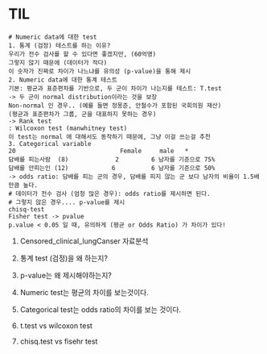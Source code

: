 # TIL
```
# Numeric data에 대한 test
1. 통계 (검정) 테스트를 하는 이유?
우리가 전수 검사를 할 수 있다면 좋겠지만, (60억명)
그렇지 않기 때문에 (데이터가 적다)
이 숫자가 진짜로 차이가 나느냐를 유의성 (p-value)을 통해 제시
2. Numeric data에 대한 통계 테스트
기본: 평균과 표준편차를 기반으로, 두 군이 차이가 나는지를 테스트: T.test
-> 두 군이 normal distribution이라는 것을 보장
Non-normal 인 경우.. (예를 들면 정몽준, 안철수가 포함된 국회의원 재산)
(평균과 표준편차가 그룹, 군을 대표하지 못하는 경우)
-> Rank test
: Wilcoxon test (manwhitney test)
이 test는 normal 에 대해서도 동작하기 때문에, 그냥 이걸 쓰는걸 추천
3. Categorical variable
20                             Female     male   *
담배를 피는사람  (8)             2         6 남자를 기준으로 75%
담배를 안피는인 (12)            6          6 남자를 기준으로 50%
-> odds ratio: 담배를 피는 군의 경우, 담배를 피지 않는 군 보다 남자의 비율이 1.5배만큼 높다.
# 데이터가 전수 검사 (엄청 많은 경우): odds ratio를 제시하면 된다.
# 그렇지 않은 경우.... p-value를 제시
chisq-test
Fisher test -> pvalue
p.value < 0.05 일 때, 유의하게 (평균 or Odds Ratio) 가 차이가 있다!
```

1. Censored_clinical_lungCanser 자료분석


1. 통계 test (검정)을 왜 하는지?
2. p-value는 왜 제시해야하는지?
3. Numeric test는 평균의 차이를 보는것이다.
4. Categorical test는 odds ratio의 차이를 보는 것이다.
5. t.test vs wilcoxon test
6. chisq.test vs fisehr test